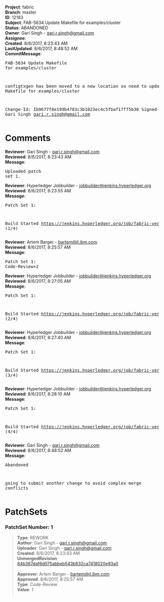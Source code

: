 <strong>Project</strong>: fabric<br><strong>Branch</strong>: master<br><strong>ID</strong>: 12183<br><strong>Subject</strong>: FAB-5634 Update Makefile for examples/cluster<br><strong>Status</strong>: ABANDONED<br><strong>Owner</strong>: Gari Singh - gari.r.singh@gmail.com<br><strong>Assignee</strong>:<br><strong>Created</strong>: 8/6/2017, 8:23:43 AM<br><strong>LastUpdated</strong>: 8/6/2017, 8:48:52 AM<br><strong>CommitMessage</strong>:<br><pre>FAB-5634 Update Makefile for examples/cluster

configtxgen has been moved to a new location so
need to update the Makefile for examples/cluster

Change-Id: Ib9677f8e199b4783c3b1023ec4c5fbaf17ff5b30
Signed-off-by: Gari Singh <gari.r.singh@gmail.com>
</pre><h1>Comments</h1><strong>Reviewer</strong>: Gari Singh - gari.r.singh@gmail.com<br><strong>Reviewed</strong>: 8/6/2017, 8:23:43 AM<br><strong>Message</strong>: <pre>Uploaded patch set 1.</pre><strong>Reviewer</strong>: Hyperledger Jobbuilder - jobbuilder@jenkins.hyperledger.org<br><strong>Reviewed</strong>: 8/6/2017, 8:23:55 AM<br><strong>Message</strong>: <pre>Patch Set 1:

Build Started https://jenkins.hyperledger.org/job/fabric-verify-z/10659/ (1/4)</pre><strong>Reviewer</strong>: Artem Barger - bartem@il.ibm.com<br><strong>Reviewed</strong>: 8/6/2017, 8:25:57 AM<br><strong>Message</strong>: <pre>Patch Set 1: Code-Review+2</pre><strong>Reviewer</strong>: Hyperledger Jobbuilder - jobbuilder@jenkins.hyperledger.org<br><strong>Reviewed</strong>: 8/6/2017, 8:27:05 AM<br><strong>Message</strong>: <pre>Patch Set 1:

Build Started https://jenkins.hyperledger.org/job/fabric-verify-behave-x86_64/9046/ (2/4)</pre><strong>Reviewer</strong>: Hyperledger Jobbuilder - jobbuilder@jenkins.hyperledger.org<br><strong>Reviewed</strong>: 8/6/2017, 8:27:40 AM<br><strong>Message</strong>: <pre>Patch Set 1:

Build Started https://jenkins.hyperledger.org/job/fabric-verify-end-2-end-x86_64/6558/ (3/4)</pre><strong>Reviewer</strong>: Hyperledger Jobbuilder - jobbuilder@jenkins.hyperledger.org<br><strong>Reviewed</strong>: 8/6/2017, 8:28:10 AM<br><strong>Message</strong>: <pre>Patch Set 1:

Build Started https://jenkins.hyperledger.org/job/fabric-verify-x86_64/15017/ (4/4)</pre><strong>Reviewer</strong>: Gari Singh - gari.r.singh@gmail.com<br><strong>Reviewed</strong>: 8/6/2017, 8:48:52 AM<br><strong>Message</strong>: <pre>Abandoned

going to submit another change to avoid complex merge conflicts</pre><h1>PatchSets</h1><h3>PatchSet Number: 1</h3><blockquote><strong>Type</strong>: REWORK<br><strong>Author</strong>: Gari Singh - gari.r.singh@gmail.com<br><strong>Uploader</strong>: Gari Singh - gari.r.singh@gmail.com<br><strong>Created</strong>: 8/6/2017, 8:23:43 AM<br><strong>UnmergedRevision</strong>: [84b367daf6d075abbeb543b632ca7418020e93a0](https://github.com/hyperledger-gerrit-archive/fabric/commit/84b367daf6d075abbeb543b632ca7418020e93a0)<br><br><strong>Approver</strong>: Artem Barger - bartem@il.ibm.com<br><strong>Approved</strong>: 8/6/2017, 8:25:57 AM<br><strong>Type</strong>: Code-Review<br><strong>Value</strong>: 1<br><br></blockquote>